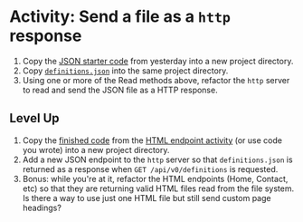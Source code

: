 # Activity: Send a file as a `http` response
1. Copy the [JSON starter code](../../http/2-json-endpoint.js) from yesterday into a new project directory.
2. Copy [`definitions.json`](../assets/definitions.json) into the same project directory.
3. Using one or more of the Read methods above, refactor the `http` server to read and send the JSON file as a HTTP response.

## Level Up
1. Copy the [finished code](../../http/static-endpoints/finished/server.js) from the [HTML endpoint activity](../../http/static-endpoints) (or use code you wrote) into a new project directory.
2. Add a new JSON endpoint to the `http` server so that `definitions.json` is returned as a response when `GET /api/v0/definitions` is requested.
3. Bonus: while you're at it, refactor the HTML endpoints (Home, Contact, etc) so that they are returning valid HTML files read from the file system. Is there a way to use just one HTML file but still send custom page headings?